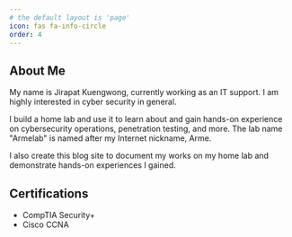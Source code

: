 ```yaml
---
# the default layout is 'page'
icon: fas fa-info-circle
order: 4
---
```


## About Me

My name is Jirapat Kuengwong, currently working as an IT support. I am highly interested in cyber security in general. 

I build a home lab and use it to learn about and gain hands-on experience on cybersecurity operations, penetration testing, and more. The lab name "Armelab" is named after my Internet nickname, Arme.

I also create this blog site to document my works on my home lab and demonstrate hands-on experiences I gained.

## Certifications

* CompTIA Security+
* Cisco CCNA
